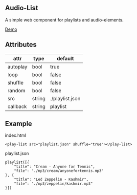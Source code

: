 Audio-List
---
A simple web component for playlists and audio-elements.

[Demo](http://mp3.w8l.org/droggelbecher/)

Attributes
---

|attr|type|default|
|---|---|---|
|autoplay|bool|true|
|loop|bool|false|
|shuffle|bool|false|
|random|bool|false|
|src|string|./playlist.json|
|callback|string|playlist|

Example
---
index.html

	<play-list src="playlist.json" shuffle="true"></play-list>

playlist.json

	playlist([{
		"title": "Cream - Anyone for Tennis",
		"file": "./mp3/cream/anyonefortennis.mp3"
	}, {
		"title": "Led Zeppelin - Kashmir",
		"file": "./mp3/zeppelin/kashmir.mp3"
	}])
